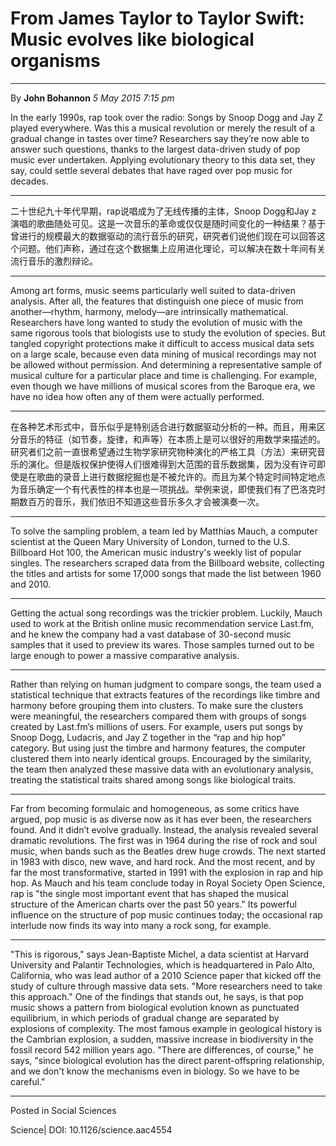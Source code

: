 # From James Taylor to Taylor Swift: Music evolves like biological organisms
----
By **John Bohannon**
*5 May 2015 7:15 pm*

In the early 1990s, rap took over the radio: Songs by Snoop Dogg and Jay Z played everywhere. Was this a musical revolution or merely the result of a gradual change in tastes over time? Researchers say they’re now able to answer such questions, thanks to the largest data-driven study of pop music ever undertaken. Applying evolutionary theory to this data set, they say, could settle several debates that have raged over pop music for decades.

----
二十世纪九十年代早期，rap说唱成为了无线传播的主体，Snoop Dogg和Jay z 演唱的歌曲随处可见。这是一次音乐的革命或仅仅是随时间变化的一种结果？基于曾进行的规模最大的数据驱动的流行音乐的研究，研究者们说他们现在可以回答这个问题。他们声称，通过在这个数据集上应用进化理论，可以解决在数十年间有关流行音乐的激烈辩论。

----
Among art forms, music seems particularly well suited to data-driven analysis. After all, the features that distinguish one piece of music from another—rhythm, harmony, melody—are intrinsically mathematical. Researchers have long wanted to study the evolution of music with the same rigorous tools that biologists use to study the evolution of species. But tangled copyright protections make it difficult to access musical data sets on a large scale, because even data mining of musical recordings may not be allowed without permission. And determining a representative sample of musical culture for a particular place and time is challenging. For example, even though we have millions of musical scores from the Baroque era, we have no idea how often any of them were actually performed.

----
在各种艺术形式中，音乐似乎是特别适合进行数据驱动分析的一种。而且，用来区分音乐的特征（如节奏，旋律，和声等）在本质上是可以很好的用数学来描述的。研究者们之前一直很希望通过生物学家研究物种演化的严格工具（方法）来研究音乐的演化。但是版权保护使得人们很难得到大范围的音乐数据集，因为没有许可即使是在歌曲的录音上进行数据挖掘也是不被允许的。而且为某个特定时间特定地点为音乐确定一个有代表性的样本也是一项挑战。举例来说，即使我们有了巴洛克时期数百万的音乐，我们依旧不知道这些音乐多久才会被演奏一次。

----
To solve the sampling problem, a team led by Matthias Mauch, a computer scientist at the Queen Mary University of London, turned to the U.S. Billboard Hot 100, the American music industry's weekly list of popular singles. The researchers scraped data from the Billboard website, collecting the titles and artists for some 17,000 songs that made the list between 1960 and 2010.

----
Getting the actual song recordings was the trickier problem. Luckily, Mauch used to work at the British online music recommendation service Last.fm, and he knew the company had a vast database of 30-second music samples that it used to preview its wares. Those samples turned out to be large enough to power a massive comparative analysis.

----
Rather than relying on human judgment to compare songs, the team used a statistical technique that extracts features of the recordings like timbre and harmony before grouping them into clusters. To make sure the clusters were meaningful, the researchers compared them with groups of songs created by Last.fm’s millions of users. For example, users put songs by Snoop Dogg, Ludacris, and Jay Z together in the “rap and hip hop” category. But using just the timbre and harmony features, the computer clustered them into nearly identical groups. Encouraged by the similarity, the team then analyzed these massive data with an evolutionary analysis, treating the statistical traits shared among songs like biological traits.

----
Far from becoming formulaic and homogeneous, as some critics have argued, pop music is as diverse now as it has ever been, the researchers found. And it didn’t evolve gradually. Instead, the analysis revealed several dramatic revolutions. The first was in 1964 during the rise of rock and soul music, when bands such as the Beatles drew huge crowds. The next started in 1983 with disco, new wave, and hard rock. And the most recent, and by far the most transformative, started in 1991 with the explosion in rap and hip hop. As Mauch and his team conclude today in Royal Society Open Science, rap is "the single most important event that has shaped the musical structure of the American charts over the past 50 years." Its powerful influence on the structure of pop music continues today; the occasional rap interlude now finds its way into many a rock song, for example.

----
"This is rigorous," says Jean-Baptiste Michel, a data scientist at Harvard University and Palantir Technologies, which is headquartered in Palo Alto, California, who was lead author of a 2010 Science paper that kicked off the study of culture through massive data sets. "More researchers need to take this approach." One of the findings that stands out, he says, is that pop music shows a pattern from biological evolution known as punctuated equilibrium, in which periods of gradual change are separated by explosions of complexity. The most famous example in geological history is the Cambrian explosion, a sudden, massive increase in biodiversity in the fossil record 542 million years ago. "There are differences, of course," he says, "since biological evolution has the direct parent-offspring relationship, and we don't know the mechanisms even in biology. So we have to be careful."

----
Posted in Social Sciences

Science| DOI: 10.1126/science.aac4554
